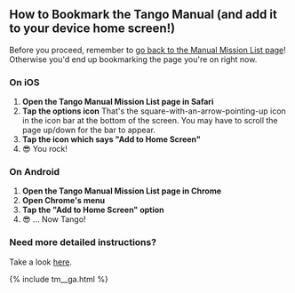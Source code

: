 
## How to Bookmark the Tango Manual (and add it to your device home screen!)

Before you proceed, remember to [go back to the Manual Mission List page](v1/index.md)! Otherwise you'd end up bookmarking the page you're on right now.

### On iOS

1. **Open the Tango Manual Mission List page in Safari**
2. **Tap the options icon** That's the square-with-an-arrow-pointing-up icon in the icon bar at the bottom of the screen. You may have to scroll the page up/down for the bar to appear.
3. **Tap the icon which says "Add to Home Screen"**
4. :sunglasses: You rock!

### On Android

1. **Open the Tango Manual Mission List page in Chrome**
2. **Open Chrome's menu**
3. **Tap the "Add to Home Screen" option**
4. :sunglasses: ... Now Tango!


### Need more detailed instructions?

Take a look [here](https://www.howtogeek.com/196087/how-to-add-websites-to-the-home-screen-on-any-smartphone-or-tablet/).




{% include tm__ga.html %}